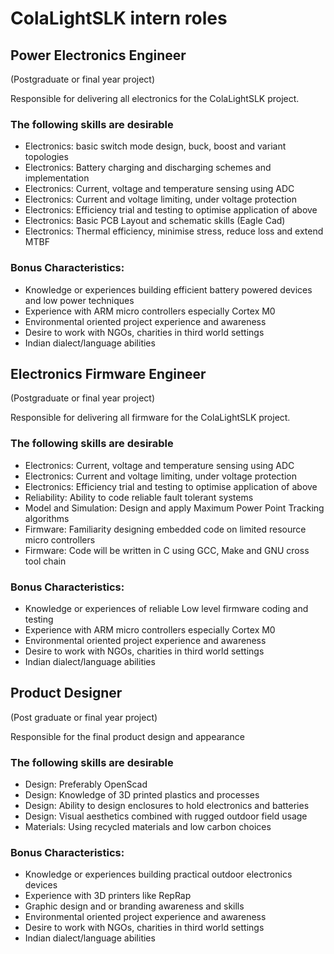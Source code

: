 # ColaLightSLK intern roles

## Power Electronics Engineer
(Postgraduate or final year project)

Responsible for delivering all electronics for the ColaLightSLK project.

### The following skills are desirable
- Electronics: basic switch mode design, buck, boost and variant topologies
- Electronics: Battery charging and discharging schemes and implementation
- Electronics: Current, voltage and temperature sensing using ADC
- Electronics: Current and voltage limiting, under voltage protection
- Electronics: Efficiency trial and testing to optimise application of above
- Electronics: Basic PCB Layout and schematic skills (Eagle Cad)
- Electronics: Thermal efficiency, minimise stress, reduce loss and extend MTBF

### Bonus Characteristics:
- Knowledge or experiences building efficient battery powered devices and low power techniques
- Experience with ARM micro controllers especially Cortex M0
- Environmental oriented project experience and awareness
- Desire to work with NGOs, charities in third world settings
- Indian dialect/language abilities

## Electronics Firmware Engineer
(Postgraduate or final year project)

Responsible for delivering all firmware for the ColaLightSLK project.

### The following skills are desirable
- Electronics: Current, voltage and temperature sensing using ADC
- Electronics: Current and voltage limiting, under voltage protection
- Electronics: Efficiency trial and testing to optimise application of above
- Reliability: Ability to code reliable fault tolerant systems 
- Model and Simulation: Design and apply Maximum Power Point Tracking algorithms
- Firmware: Familiarity designing embedded code on limited resource micro controllers
- Firmware: Code will be written in C using GCC, Make and GNU cross tool chain

### Bonus Characteristics:
- Knowledge or experiences of reliable Low level firmware coding and testing
- Experience with ARM micro controllers especially Cortex M0
- Environmental oriented project experience and awareness
- Desire to work with NGOs, charities in third world settings
- Indian dialect/language abilities

## Product Designer
(Post graduate or final year project)

Responsible for the final product design and appearance

### The following skills are desirable
- Design: Preferably OpenScad
- Design: Knowledge of 3D printed plastics and processes
- Design: Ability to design enclosures to hold electronics and batteries
- Design: Visual aesthetics combined with rugged outdoor field usage
- Materials: Using recycled materials and low carbon choices

### Bonus Characteristics:
- Knowledge or experiences building practical outdoor electronics devices
- Experience with 3D printers like RepRap
- Graphic design and or branding awareness and skills
- Environmental oriented project experience and awareness
- Desire to work with NGOs, charities in third world settings
- Indian dialect/language abilities
